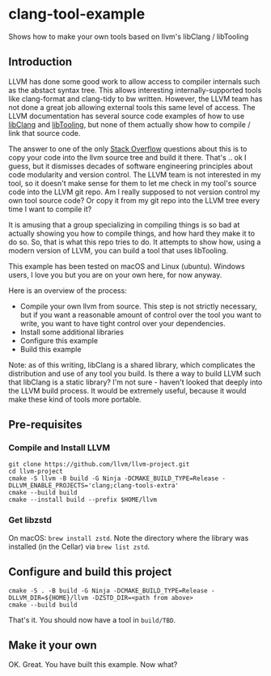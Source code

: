 # clang-tool-example
Shows how to make your own tools based on llvm's libClang / libTooling

## Introduction

LLVM has done some good work to allow access to compiler internals such as the abstact syntax tree.
This allows interesting internally-supported tools like clang-format and clang-tidy to bw written.
However, the LLVM team has not done a great job allowing external tools this same level of access.
The LLVM documentation has several source code examples of how to use
[libClang](https://clang.llvm.org/docs/LibClang.html) and
[libTooling](https://clang.llvm.org/docs/LibTooling.html), but none of them actually show how to
compile / link that source code.

The answer to one of the only [Stack
Overflow](https://stackoverflow.com/questions/26688988/how-to-build-clang-libtooling-on-mac-os)
questions about this is to copy your code into the llvm source tree and build it there. That's .. ok
I guess, but it dismisses decades of software engineering principles about code modularity and
version control. The LLVM team is not interested in my tool, so it doesn't make sense for them to
let me check in my tool's source code into the LLVM git repo. Am I really supposed to not version
control my own tool source code? Or copy it from my git repo into the LLVM tree every time I want to
compile it?

It is amusing that a group specializing in compiling things is so bad at actually showing you how to
compile things, and how hard they make it to do so. So, that is what this repo tries to do. It
attempts to show how, using a modern version of LLVM, you can build a tool that uses libTooling.

This example has been tested on macOS and Linux (ubuntu). Windows users, I love you but you are on your
own here, for now anyway.

Here is an overview of the process:
- Compile your own llvm from source. This step is not strictly necessary, but if you want a reasonable
  amount of control over the tool you want to write, you want to have tight control over your dependencies.
- Install some additional libraries
- Configure this example
- Build this example

Note: as of this writing, libClang is a shared library, which complicates the distribution and use of any
tool you build. Is there a way to build LLVM such that libClang is a static library? I'm not sure - haven't
looked that deeply into the LLVM build process. It would be extremely useful, because it would make these
kind of tools more portable.

## Pre-requisites

### Compile and Install LLVM

```
git clone https://github.com/llvm/llvm-project.git
cd llvm-project
cmake -S llvm -B build -G Ninja -DCMAKE_BUILD_TYPE=Release -DLLVM_ENABLE_PROJECTS='clang;clang-tools-extra'
cmake --build build
cmake --install build --prefix $HOME/llvm
```

### Get libzstd

On macOS: `brew install zstd`. Note the directory where the library was installed (in the Cellar) via `brew list zstd`.

## Configure and build this project

```
cmake -S . -B build -G Ninja -DCMAKE_BUILD_TYPE=Release -DLLVM_DIR=${HOME}/llvm -DZSTD_DIR=<path from above>
cmake --build build
```

That's it. You should now have a tool in `build/TBD`.

## Make it your own

OK. Great. You have built this example. Now what? 



